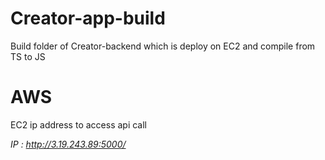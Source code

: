 # Creator-app-build

Build folder of Creator-backend which is deploy on EC2 and compile from TS to JS

# AWS 

EC2 ip address to access api call

*IP : http://3.19.243.89:5000/*
